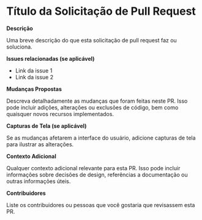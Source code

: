 # Título da Solicitação de Pull Request

**Descrição**

Uma breve descrição do que esta solicitação de pull request faz ou soluciona. 

**Issues relacionadas (se aplicável)**

- Link da issue 1
- Link da issue 2

**Mudanças Propostas**

Descreva detalhadamente as mudanças que foram feitas neste PR. Isso pode incluir adições, alterações ou exclusões de código, bem como quaisquer novos recursos implementados.

**Capturas de Tela (se aplicável)**

Se as mudanças afetarem a interface do usuário, adicione capturas de tela para ilustrar as alterações.

**Contexto Adicional**

Qualquer contexto adicional relevante para esta PR. Isso pode incluir informações sobre decisões de design, referências a documentação ou outras informações úteis.

**Contribuidores**

Liste os contribuidores ou pessoas que você gostaria que revisassem esta PR.

